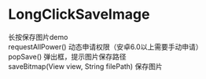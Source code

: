 # LongClickSaveImage
长按保存图片demo</br>
requestAllPower() 动态申请权限（安卓6.0以上需要手动申请）</br>
popSave() 弹出框，提示图片保存路径</br>
saveBitmap(View view, String filePath) 保存图片

